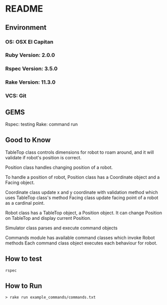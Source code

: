 # README

## Environment

### OS: OSX El Capitan

### Ruby Version: 2.0.0

### Rspec Version: 3.5.0

### Rake Version: 11.3.0

### VCS: Git

## GEMS
Rspec: testing
Rake: command run

## Good to Know

TableTop class controls dimensions for robot to roam around, and it will validate if robot's position is correct.

Position class handles changing position of a robot.

To handle a position of robot, Position class has a Coordinate object and a Facing object.

Coordinate class update x and y coordinate with validation method which uses TableTop class's method
Facing class update facing point of a robot as a cardinal point.

Robot class has a TableTop object, a Position object.
It can change Position on TableTop and display current Position.

Simulator class parses and execute command objects

Commands module has available command classes which invoke Robot methods
Each command class object executes each behaviour for robot.

## How to test
    rspec

## How to Run

    > rake run example_commands/commands.txt

    
